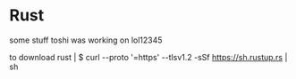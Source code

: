 # Rust
some stuff toshi was working on lol12345

to download rust | $   curl --proto '=https' --tlsv1.2 -sSf https://sh.rustup.rs | sh
